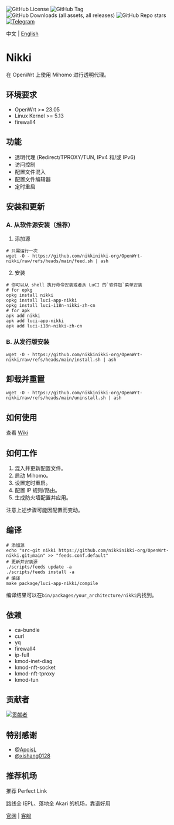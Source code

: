 ![GitHub License](https://img.shields.io/github/license/nikkinikki-org/OpenWrt-nikki?style=for-the-badge&logo=github) ![GitHub Tag](https://img.shields.io/github/v/release/nikkinikki-org/OpenWrt-nikki?style=for-the-badge&logo=github) ![GitHub Downloads (all assets, all releases)](https://img.shields.io/github/downloads/nikkinikki-org/OpenWrt-nikki/total?style=for-the-badge&logo=github) ![GitHub Repo stars](https://img.shields.io/github/stars/nikkinikki-org/OpenWrt-nikki?style=for-the-badge&logo=github) [![Telegram](https://img.shields.io/badge/Telegram-gray?style=for-the-badge&logo=telegram)](https://t.me/nikkinikki_org)

中文 | [English](README.md)

# Nikki

在 OpenWrt 上使用 Mihomo 进行透明代理。

## 环境要求

- OpenWrt >= 23.05
- Linux Kernel >= 5.13
- firewall4

## 功能

- 透明代理 (Redirect/TPROXY/TUN, IPv4 和/或 IPv6)
- 访问控制
- 配置文件混入
- 配置文件编辑器
- 定时重启

## 安装和更新

### A. 从软件源安装（推荐）

1. 添加源

```shell
# 只需运行一次
wget -O - https://github.com/nikkinikki-org/OpenWrt-nikki/raw/refs/heads/main/feed.sh | ash
```

2. 安装

```shell
# 你可以从 shell 执行命令安装或者从 LuCI 的`软件包`菜单安装
# for opkg
opkg install nikki
opkg install luci-app-nikki
opkg install luci-i18n-nikki-zh-cn
# for apk
apk add nikki
apk add luci-app-nikki
apk add luci-i18n-nikki-zh-cn
```

### B. 从发行版安装

```shell
wget -O - https://github.com/nikkinikki-org/OpenWrt-nikki/raw/refs/heads/main/install.sh | ash
```

## 卸载并重置

```shell
wget -O - https://github.com/nikkinikki-org/OpenWrt-nikki/raw/refs/heads/main/uninstall.sh | ash
```

## 如何使用

查看 [Wiki](https://github.com/nikkinikki-org/OpenWrt-nikki/wiki)

## 如何工作

1. 混入并更新配置文件。
2. 启动 Mihomo。
3. 设置定时重启。
4. 配置 IP 规则/路由。
5. 生成防火墙配置并应用。

注意上述步骤可能因配置而变动。

## 编译

```shell
# 添加源
echo "src-git nikki https://github.com/nikkinikki-org/OpenWrt-nikki.git;main" >> "feeds.conf.default"
# 更新并安装源
./scripts/feeds update -a
./scripts/feeds install -a
# 编译
make package/luci-app-nikki/compile
```

编译结果可以在`bin/packages/your_architecture/nikki`内找到。

## 依赖

- ca-bundle
- curl
- yq
- firewall4
- ip-full
- kmod-inet-diag
- kmod-nft-socket
- kmod-nft-tproxy
- kmod-tun

## 贡献者

[![贡献者](https://contrib.rocks/image?repo=nikkinikki-org/OpenWrt-nikki)](https://github.com/nikkinikki-org/OpenWrt-nikki/graphs/contributors)

## 特别感谢

- [@ApoisL](https://github.com/apoiston)
- [@xishang0128](https://github.com/xishang0128)

## 推荐机场

推荐 Perfect Link

路线全 IEPL、落地全 Akari 的机场，靠谱好用

[官网](https://perfectlink.io) | [客服](https://t.me/PerfectlinksupportBot)
